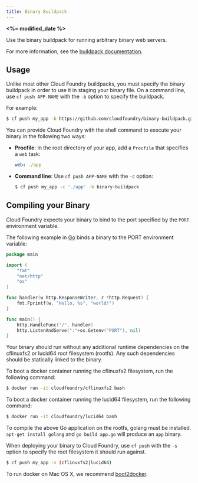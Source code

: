 ```yaml
---
title: Binary Buildpack
---
```


<strong><%= modified_date %></strong>

Use the binary buildpack for running arbitrary binary web servers.

For more information, see the [buildpack documentation](../index.html).

## Usage ##

Unlike most other Cloud Foundry buildpacks, you must specify the binary
buildpack in order to use it in staging your binary file.
On a command line, use `cf push APP-NAME` with the `-b` option to specify the
buildpack.

For example:

```bash
$ cf push my_app -b https://github.com/cloudfoundry/binary-buildpack.git
```

You can provide Cloud Foundry with the shell command to execute your binary in
the following two ways:

* **Procfile**: In the root directory of your app, add a `Procfile` that
specifies a `web` task:

   	```yaml
   	web: ./app
	```
* **Command line**: Use `cf push APP-NAME` with the `-c` option:

   	```bash
   	$ cf push my_app -c './app' -b binary-buildpack
   	```

## Compiling your Binary ##

Cloud Foundry expects your binary to bind to the port specified by the `PORT`
environment variable.

The following example in [Go](https://golang.org/) binds a binary to the PORT environment variable:

```go
package main

import (
	"fmt"
	"net/http"
	"os"
)

func handler(w http.ResponseWriter, r *http.Request) {
	fmt.Fprintf(w, "Hello, %s", "world!")
}

func main() {
	http.HandleFunc("/", handler)
	http.ListenAndServe(":"+os.Getenv("PORT"), nil)
}
```

Your binary should run without any additional runtime dependencies on the cflinuxfs2 or lucid64 root filesystem (rootfs).
Any such dependencies should be statically linked to the binary.

To boot a docker container running the cflinuxfs2 filesystem, run the following
command:

```bash
$ docker run -it cloudfoundry/cflinuxfs2 bash
```

To boot a docker container running the lucid64 filesystem, run the following
command:

```bash
$ docker run -it cloudfoundry/lucid64 bash
```

To compile the above Go application on the rootfs, golang must be installed. `apt-get install golang` and `go build app.go` will produce an `app` binary.

When deploying your binary to Cloud Foundry, use `cf push` with the `-s` option to specify the root filesystem it should run against.

```bash
$ cf push my_app -s (cflinuxfs2|lucid64)
```

To run docker on Mac OS X, we recommend [boot2docker](http://boot2docker.io/).